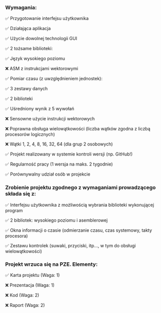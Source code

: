 ### Wymagania: 

✅ Przygotowanie interfejsu użytkownika

✅ Działająca aplikacja

✅ Użycie dowolnej technologii GUI

✅ 2 tożsame biblioteki:

✅ Język wysokiego poziomu

❌ ASM z instrukcjami wektorowymi

✅ Pomiar czasu (z uwzględnieniem jednostek):

✅ 3 zestawy danych

✅ 2 biblioteki

✅ Uśredniony wynik z 5 wywołań

❌ Sensowne użycie instrukcji wektorowych

❌ Poprawna obsługa wielowątkowości (liczba wątków zgodna z liczbą procesorów logicznych)

❌ Wątki 1, 2, 4, 8, 16, 32, 64 (dla grup 2 osobowych)

✅ Projekt realizowany w systemie kontroli wersji (np. GitHub!)

✅ Regularność pracy (1 wersja na maks. 2 tygodnie)

✅ Porównywalny udział osób w projekcie

### Zrobienie projektu zgodnego z wymaganiami prowadzącego składa się z:

✅ Interfejsu użytkownika z możliwością wybrania biblioteki wykonującej program

✅ 2 bibliotek: wysokiego poziomu i asemblerowej

✅ Okna informacji o czasie (odmierzanie czasu, czas systemowy, takty procesora)

✅ Zestawu kontrolek (suwaki, przyciski, itp..., w tym do obsługi wielowątkowości)

### Projekt wrzuca się na PZE. Elementy:

✅ Karta projektu (Waga: 1)

❌ Prezentacja (Waga: 1)

❌ Kod (Waga: 2)

❌ Raport (Waga: 2)
